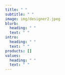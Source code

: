 ```yaml
---
title: " "
subtitle: " "
image: img/designer2.jpeg
blurb:
  heading: " "
  text: " "
intro:
  heading: " "
  text: " "
products: []
values:
  heading: " "
  text: " "
---
```

